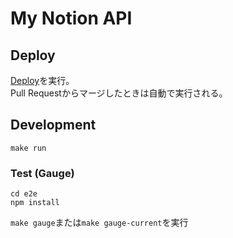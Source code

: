 # My Notion API


## Deploy

[Deploy](https://github.com/koboriakira/notion-api/actions/workflows/deploy.yml)を実行。  
Pull Requestからマージしたときは自動で実行される。

## Development

```shell
make run
```

### Test (Gauge)

```shell
cd e2e 
npm install
```

`make gauge`または`make gauge-current`を実行
